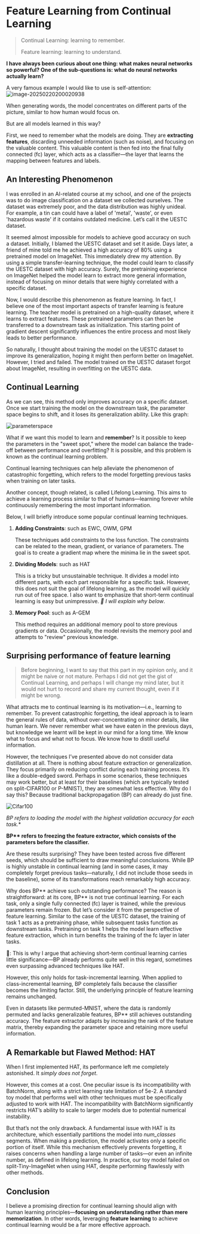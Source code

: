 # Feature Learning from Continual Learning

> Continual Learning: learning to remember.
>
> Feature learning: learning to understand.

**I have always been curious about one thing: what makes neural networks so powerful? One of the sub-questions is: what do neural networks actually learn?**

A very famous example I would like to use is self-attention: ![image-20250220200020938](heatmap.png)

When generating words, the model concentrates on different parts of the picture, similar to how human would focus on.

But are all models learned in this way?

First, we need to remember what the models are doing. They are **extracting features**, discarding unneeded information (such as noise), and focusing on the valuable content. This valuable content is then fed into the final fully connected (fc) layer, which acts as a classifier—the layer that learns the mapping between features and labels.

## An Interesting Phenomenon

I was enrolled in an AI-related course at my school, and one of the projects was to do image classification on a dataset we collected ourselves. The dataset was extremely poor, and the data distribution was highly unideal. For example, a tin can could have a label of 'metal', 'waste', or even 'hazardous waste' if it contains outdated medicine. Let’s call it the UESTC dataset.

It seemed almost impossible for models to achieve good accuracy on such a dataset. Initially, I blamed the UESTC dataset and set it aside. Days later, a friend of mine told me he achieved a high accuracy of 80% using a pretrained model on ImageNet. This immediately drew my attention. By using a simple transfer-learning technique, the model could learn to classify the UESTC dataset with high accuracy. Surely, the pretraining experience on ImageNet helped the model learn to extract more general information, instead of focusing on minor details that were highly correlated with a specific dataset.

Now, I would describe this phenomenon as feature learning. In fact, I believe one of the most important aspects of transfer learning is feature learning. The teacher model is pretrained on a high-quality dataset, where it learns to extract features. These pretrained parameters can then be transferred to a downstream task as initialization. This starting point of gradient descent significantly influences the entire process and most likely leads to better performance.

So naturally, I thought about training the model on the UESTC dataset to improve its generalization, hoping it might then perform better on ImageNet. However, I tried and failed. The model trained on the UESTC dataset forgot about ImageNet, resulting in overfitting on the UESTC data.

## Continual Learning

As we can see, this method only improves accuracy on a specific dataset. Once we start training the model on the downstream task, the parameter space begins to shift, and it loses its generalization ability. Like this graph:

![parameterspace](parameterspace.png)

What if we want this model to learn and **remember**? Is it possible to keep the parameters in the "sweet spot," where the model can balance the trade-off between performance and overfitting? It is possible, and this problem is known as the continual learning problem.

Continual learning techniques can help alleviate the phenomenon of catastrophic forgetting, which refers to the model forgetting previous tasks when training on later tasks.

Another concept, though related, is called Lifelong Learning. This aims to achieve a learning process similar to that of humans—learning forever while continuously remembering the most important information.

Below, I will briefly introduce some popular continual learning techniques.

1. **Adding Constraints**: such as EWC, OWM, GPM

   	These techniques add constraints to the loss function. The constraints can be related to the mean, gradient, or variance of parameters. The goal is to create a gradient map where the minima lie in the sweet spot.

2. **Dividing Models**: such as HAT

   	This is a tricky but unsustainable technique. It divides a model into different parts, with each part responsible for a specific task. However, this does not suit the goal of lifelong learning, as the model will quickly run out of free space. I also want to emphasize that short-term continual learning is easy but unimpressive. *📌 I will explain why below*.

3. **Memory Pool**: such as A-GEM

   	This method requires an additional memory pool to store previous gradients or data. Occasionally, the model revisits the memory pool and attempts to "review" previous knowledge.

## Surprising performance of feature learning

> Before beginning, I want to say that this part in my opinion only, and it might be naive or not mature. Perhaps I did not get the gist of Continual Learning, and perhaps I will change my mind later, but it would not hurt to record and share my current thought, even if it might be wrong.

What attracts me to continual learning is its motivation—i.e., learning to remember. To prevent catastrophic forgetting, the ideal approach is to learn the general rules of data, without over-concentrating on minor details, like human learn. We never remember what we have eaten in the previous days, but knowledge we learnt will be kept in our mind for a long time. We know what to focus and what not to focus. We know how to distill useful information.

However, the techniques I’ve presented above do not consider data distillation at all. There is nothing about feature extraction or generalization. They focus primarily on reducing conflict during each training process. It’s like a double-edged sword. Perhaps in some scenarios, these techniques may work better, but at least for their baselines (which are typically tested on split-CIFAR100 or P-MNIST), they are somewhat less effective. Why do I say this? Because traditional backpropagation (BP) can already do just fine.

![Cifar100](Cifar100.png)

**BP* refers to loading the model with the highest validation accuracy for each task.**

**BP\*\* refers to freezing the feature extractor, which consists of the parameters before the classifier.**

Are these results surprising? They have been tested across five different seeds, which should be sufficient to draw meaningful conclusions. While BP is highly unstable in continual learning (and in some cases, it may completely forget previous tasks—naturally, I did not include those seeds in the baseline), some of its transformations reach remarkably high accuracy.

Why does BP\*\* achieve such outstanding performance? The reason is straightforward: at its core, BP\*\* is not true continual learning. For each task, only a single fully connected (fc) layer is trained, while the previous parameters remain frozen. But let’s consider it from the perspective of feature learning. Similar to the case of the UESTC dataset, the training of task 1 acts as a pretraining phase, while subsequent tasks function as downstream tasks. Pretraining on task 1 helps the model learn effective feature extraction, which in turn benefits the training of the fc layer in later tasks.

📌: This is why I argue that achieving short-term continual learning carries little significance—BP already performs quite well in this regard, sometimes even surpassing advanced techniques like HAT.

However, this only holds for task-incremental learning. When applied to class-incremental learning, BP completely fails because the classifier becomes the limiting factor. Still, the underlying principle of feature learning remains unchanged.

Even in datasets like permuted-MNIST, where the data is randomly permuted and lacks generalizable features, BP\*\* still achieves outstanding accuracy. The feature extractor adapts by increasing the rank of the feature matrix, thereby expanding the parameter space and retaining more useful information.

## A Remarkable but Flawed Method: HAT

When I first implemented HAT, its performance left me completely astonished. It *simply does not forget*.

However, this comes at a cost. One peculiar issue is its incompatibility with BatchNorm, along with a strict learning rate limitation of 5e-2. A standard toy model that performs well with other techniques must be specifically adjusted to work with HAT. The incompatibility with BatchNorm significantly restricts HAT’s ability to scale to larger models due to potential numerical instability.

But that’s not the only drawback. A fundamental issue with HAT is its architecture, which essentially partitions the model into *num_classes* segments. When making a prediction, the model activates only a specific portion of itself. While this mechanism effectively prevents forgetting, it raises concerns when handling a large number of tasks—or even an infinite number, as defined in lifelong learning. In practice, our toy model failed on split-Tiny-ImageNet when using HAT, despite performing flawlessly with other methods.

## Conclusion

I believe a promising direction for continual learning should align with human learning principles—**focusing on understanding rather than mere memorization**. In other words, leveraging **feature learning** to achieve continual learning would be a far more effective approach.
